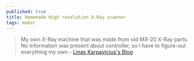 ```yaml
---
published: true
title: Homemade High resolution X-Ray scanner
tags: maker
---
```

> My own X-Ray machine that was made from old MX-20 X-Ray parts. No information was present about controller, so I have to figure-out everything my own - [Linas Karpavicius's Blog](https://www.element14.com/community/people/Kilohercas/blog/2020/07/08/homemade-high-resolution-x-ray-scanner)